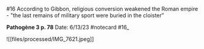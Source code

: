 #16
According to Gibbon, religious conversion weakened the Roman empire - "the last remains of military sport were buried in the cloister"


**Pathogène 3 p. 78** 
Date: 6/13/23
 #notecard
 #16_ 

![[files/processed/IMG_7621.jpeg]]